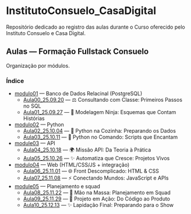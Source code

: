 # InstitutoConsuelo_CasaDigital
Repositório dedicado ao registro das aulas durante o Curso oferecido pelo Instituto Consuelo e Casa Digital.

## Aulas — Formação Fullstack Consuelo
Organização por módulos.

### Índice
- [modulo01](https://github.com/JuliaParnahyba/InstitutoConsuelo_CasaDigital/tree/main/modulo01) — Banco de Dados Relacinal (PostgreSQL)
    - [Aula00_25.09.20](https://github.com/JuliaParnahyba/InstitutoConsuelo_CasaDigital/tree/main/modulo01/Aula00_25.09.20) — ⚖️ Consultando com Classe: Primeiros Passos no SQL
    - [Aula01_25.09.27](https://github.com/JuliaParnahyba/InstitutoConsuelo_CasaDigital/tree/main/modulo01/Aula01_25.09.27) — 🔬 Modelagem Ninja: Esquemas que Contam Histórias
- [modulo02](https://github.com/JuliaParnahyba/InstitutoConsuelo_CasaDigital/tree/main/modulo02) — Python
    - [Aula02_25.10.04](https://github.com/JuliaParnahyba/InstitutoConsuelo_CasaDigital/tree/main/modulo02/Aula02_25.10.04) — 🍳 Python na Cozinha: Preparando os Dados
    - [Aula03_25.10.11](https://github.com/JuliaParnahyba/InstitutoConsuelo_CasaDigital/tree/main/modulo02/Aula03_25.10.11) — 🐍 Python no Comando: Scripts que Encantam
- [module03](https://github.com/JuliaParnahyba/InstitutoConsuelo_CasaDigital/tree/main/modulo03) — API
    - [Aula04_25.10.18](https://github.com/JuliaParnahyba/InstitutoConsuelo_CasaDigital/tree/main/modulo03/Aula04_25.10.18) — 🌍 Missão API: Da Teoria à Prática
    - [Aula05_25.10.26](https://github.com/JuliaParnahyba/InstitutoConsuelo_CasaDigital/tree/main/modulo03/Aula05_25.10.26) — ✨ Automatiza que Cresce: Projetos Vivos
- [modulo04](https://github.com/JuliaParnahyba/InstitutoConsuelo_CasaDigital/tree/main/modulo04) — Web (HTML/CSS/JS + integração)
    - [Aula06_25.11.01](https://github.com/JuliaParnahyba/InstitutoConsuelo_CasaDigital/tree/main/modulo04/Aula06_25.11.01) — 🌐 Front Descomplicado: HTML & CSS
    - [Aula07_25.11.08](https://github.com/JuliaParnahyba/InstitutoConsuelo_CasaDigital/tree/main/modulo04/Aula07_25.11.08) — ⚡ Conectando Mundos: JavaScript e APIs
- [module05](https://github.com/JuliaParnahyba/InstitutoConsuelo_CasaDigital/tree/main/modulo05) — Planejamento e squad
    - [Aula08_25.11.22](https://github.com/JuliaParnahyba/InstitutoConsuelo_CasaDigital/tree/main/modulo05/Aula08_25.11.22) — 🚀 Mão na Massa: Planejamento em Squad
    - [Aula09_25.11.29](https://github.com/JuliaParnahyba/InstitutoConsuelo_CasaDigital/tree/main/modulo05/Aula09_25.11.29) — 🔧 Projeto em Ação: Do Código ao Produto
    - [Aula10_25.12.13](https://github.com/JuliaParnahyba/InstitutoConsuelo_CasaDigital/tree/main/modulo05/Aula10_25.12.13) — ✨ Lapidação Final: Preparando para o Show